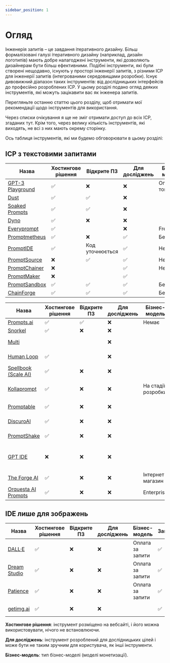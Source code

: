 ```yaml
---
sidebar_position: 1
---
```


# Огляд

Інженерія запитів – це завдання ітеративного дизайну. Більш формалізовані галузі ітеративного дизайну (наприклад, дизайн логотипів) мають добре налагоджені інструменти, які дозволяють дизайнерам бути більш ефективними. Подібні інструменти, які були створені нещодавно, існують у просторі інженерії запитів, з різними ІСР для інженерії запитів (інтегрованими середовищами розробки). Існує дивовижний діапазон таких інструментів: від дослідницьких інтерфейсів до професійно розроблених ІСР. У цьому розділі подано огляд деяких інструментів, які можуть зацікавити вас як інженера запитів.

Перегляньте останню статтю цього розділу, щоб отримати мої рекомендації щодо інструментів для використання.

Через списки очікування я ще не зміг отримати доступ до всіх ІСР, згаданих тут. Крім того, через велику кількість інструментів, які виходять, не всі з них мають окрему сторінку.


Ось таблиця інструментів, які ми будемо обговорювати в цьому розділі:

## ІСР з текстовими запитами
| Назва                                                               | Хостингове рішення | Відкрите ПЗ     | Для досліджень | Бізнес-модель    | Запущено | Формати | Підтримувані постачальники |
| ------------------------------------------------------------------- | ------------------ | --------------- | -------------- | ---------------- | -------- | ------- | -------------------------- |
| [GPT-3 Playground](https://beta.openai.com/docs/quickstart)         | ✅                  | ❌               | ❌              | Оплата за токени | ✅        | Текст   | OpenAI                     |
| [Dust](https://dust.tt/)                                            | ✅                  | ✅               | ❌              |                  | ✅        | Текст   | OpenAI, Cohere             |
| [Soaked Prompts](https://soaked-prompts.vercel.app)                 | ✅                  | ✅               | ❌              |                  | ✅        | Текст   | OpenAI                     |
| [Dyno](https://trydyno.com/login)                                   | ✅                  | ❌               | ❌              |                  | ✅        | Текст   | OpenAI                     |
| [Everyprompt](https://www.everyprompt.com)                          | ✅                  |                 | ❌              | Freemium         | ✅        | Текст   | OpenAI                     |
| [Promptmetheus](https://promptmetheus.com)                          | ✅                  | ❌               | ✅              | Безплатно        | ✅        | Текст   | OpenAI                     |
| [PromptIDE](https://prompt.vizhub.ai)                               | ✅                  | Код уточнюється | ✅              | Немає            | ✅        | Текст   |                            |
| [PromptSource](https://github.com/bigscience-workshop/promptsource) | ❌                  | ✅               | ✅              | Немає            | ✅        | Текст   |                            |
| [PromptChainer](https://arxiv.org/pdf/2203.06566.pdf)               | ❌                  |                 | ✅              | Немає            | ✅        | Текст   |                            |
| [PromptMaker](https://dl.acm.org/doi/abs/10.1145/3491101.3503564)   | ❌                  |                 | ✅              |                  |          | Текст   |                            |
| [PromptSandbox](https://promptsandbox.io)                           | ✅                  | ✅               | ✅              | Безплатно        | ✅        | Текст   | OpenAI                     |
| [ChainForge](https://github.com/ianarawjo/ChainForge)               | ✅                  | ✅               | ✅              | Безплатно        | ✅        | Текст   | OpenAI                     |

| Назва                                                                 | Хостингове рішення | Відкрите ПЗ | Для досліджень | Бізнес-модель      | Запущено          | Формати                           | Підтримувані постачальники        |
| --------------------------------------------------------------------- | ------------------ | ----------- | -------------- | ------------------ | ----------------- | --------------------------------- | --------------------------------- |
| [Prompts.ai](https://prompts.ai/)                                     | ✅                  | ✅           | ❌              | Немає              | ✅                 | Текст                             | OpenAI                            |
| [Snorkel](https://snorkel.ai/snorkel-flow-platform/foundation-model/) | ✅                  | ❌           | ❌              |                    | ✅                 | Текст                             |                                   |
| [Multi](https://www.multi.tech)                                       |                    |             | ❌              |                    | Список очікування | Текст, зображення                 |                                   |
| [Human Loop](https://humanloop.com)                                   | ✅                  |             | ❌              |                    | Список очікування | Текст                             |                                   |
| [Spellbook (Scale AI)](https://scale.com/spellbook)                   | ✅                  | ❌           | ❌              |                    | Список очікування | Текст                             |                                   |
| [Kollaprompt](https://kollaprompt.com)                                | ✅                  | ❌           | ❌              | На стадії розробки | Список очікування | Текст, зображення, аудіо          | OpenAI, Stable Diffusion          |
| [Promptable](https://promptable.ai/projects/default/workspace)        | ✅                  | ❌           | ❌              |                    | Список очікування | Текст                             | OpenAI                            |
| [DiscuroAI](http://www.discuro.com)                                   | ✅                  | ❌           | ❌              |                    | ✅                 | Текст, зображення                 | OpenAI                            |
| [PromptShake](https://promptshake.com/?ref=producthunt)               | ✅                  | ❌           | ❌              |                    | Список очікування | Текст                             |                                   |
| [GPT IDE](https://gptide.com)                                         | ❌                  | ❌           | ❌              |                    | ✅                 | Текст, зображення + аудіо пізніше | OpenAI, пізніше Stability.AI тощо |
| [The Forge AI](https://theforgeai.com/)                               | ✅                  | ❌           | ❌              | Інтернет-магазин   | Список очікування | Текст, зображення                 | OpenAI, Stable Diffusion          |
| [Orquesta AI Prompts](https://orquesta.cloud/platform/ai-llm-prompts) | ✅                  | ❌           | ❌              | Enterprise         | ✅                 | Текст                             | Custom, Public, Private LLMs      |



## IDE лише для зображень

| Назва                                             | Хостингове рішення | Відкрите ПЗ | Для досліджень | Бізнес-модель    | Запущено | Формати              | Підтримувані постачальники |
| ------------------------------------------------- | ------------------ | ----------- | -------------- | ---------------- | -------- | -------------------- | -------------------------- |
| [DALL·E](https://labs.openai.com)                 | ✅                  | ❌           | ❌              | Оплата за запити | ✅        | Text2Image           | OpenAI DALLE               |
| [Dream Studio](https://beta.dreamstudio.ai/dream) | ✅                  | ❌           | ❌              | Оплата за запити | ✅        | Text2Image           | Stable Diffusion           |
| [Patience](https://www.patience.ai/faq)           | ✅                  | ❌           | ❌              | Оплата за запити | ✅        | Text2Image           | Stable Diffusion, OpenAI   |
| [getimg.ai](https://getimg.ai/guides)             | ✅                  | ❌           | ❌              |                  | ✅        | Text2Image, AIEditor |                            |

**Хостингове рішення**: інструмент розміщено на вебсайті, і його можна використовувати, нічого не встановлюючи.

**Для досліджень**: інструмент розроблений для дослідницьких цілей і може бути не таким зручним для користувача, як інші інструменти.

**Бізнес-модель**: тип бізнес-моделі (моделі монетизації).





